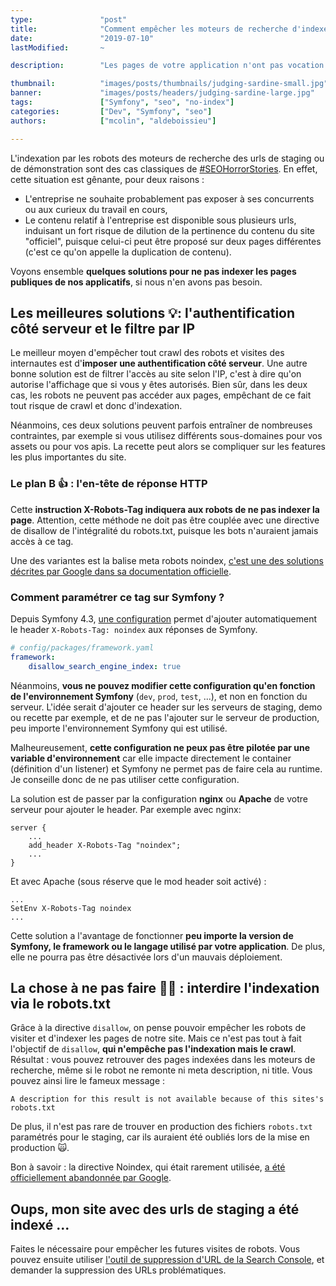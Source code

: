 ```yaml
---
type:               "post"
title:              "Comment empêcher les moteurs de recherche d'indexer votre app Symfony en staging ?"
date:               "2019-07-10"
lastModified:       ~

description:        "Les pages de votre application n'ont pas vocation à être présentes dans les moteurs de recherche ? Voici une courte explication pour vous aider à empêcher le crawl et l'indexation."

thumbnail:          "images/posts/thumbnails/judging-sardine-small.jpg"
banner:             "images/posts/headers/judging-sardine-large.jpg"
tags:               ["Symfony", "seo", "no-index"]
categories:         ["Dev", "Symfony", "seo"]
authors:            ["mcolin", "aldeboissieu"]

---
```

L'indexation par les robots des moteurs de recherche des urls de staging ou de démonstration sont des cas classiques de [#SEOHorrorStories](https://www.webrankinfo.com/dossiers/conseils/horreurs-du-seo). En effet, cette situation est gênante, pour deux raisons :

- L'entreprise ne souhaite probablement pas exposer à ses concurrents ou aux curieux du travail en cours,
- Le contenu relatif à l'entreprise est disponible sous plusieurs urls, induisant un fort risque de dilution de la pertinence du contenu du site "officiel", puisque celui-ci peut être proposé sur deux pages différentes (c'est ce qu'on appelle la duplication de contenu).

Voyons ensemble **quelques solutions pour ne pas indexer les pages publiques de nos applicatifs**, si nous n'en avons pas besoin.

## Les meilleures solutions 💡: l'authentification côté serveur et le filtre par IP

Le meilleur moyen d'empêcher tout crawl des robots et visites des internautes est d'**imposer une authentification côté serveur**. Une autre bonne solution est de filtrer l'accès au site selon l'IP, c'est à dire qu'on autorise l'affichage que si vous y êtes autorisés.
Bien sûr, dans les deux cas, les robots ne peuvent pas accéder aux pages, empêchant de ce fait tout risque de crawl et donc d'indexation.

Néanmoins, ces deux solutions peuvent parfois entraîner de nombreuses contraintes, par exemple si vous utilisez différents sous-domaines pour vos assets ou pour vos apis. La recette peut alors se compliquer sur les features les plus importantes du site.


### Le plan B 👍 : l'en-tête de réponse HTTP

Cette **instruction X-Robots-Tag indiquera aux robots de ne pas indexer la page**. Attention, cette méthode ne doit pas être couplée avec une directive de disallow de l'intégralité du robots.txt, puisque les bots n'auraient jamais accès à ce tag.

Une des variantes est la balise meta robots noindex, [c'est une des solutions décrites par Google dans sa documentation officielle](https://support.google.com/webmasters/answer/93710?hl=fr).

### Comment paramétrer ce tag sur Symfony ?

Depuis Symfony 4.3, [une configuration](https://symfony.com/blog/new-in-symfony-4-3-automatic-search-engine-protection) permet d'ajouter automatiquement le header `X-Robots-Tag: noindex` aux réponses de Symfony.

```yaml
# config/packages/framework.yaml
framework:
    disallow_search_engine_index: true
```

Néanmoins, **vous ne pouvez modifier cette configuration qu'en fonction de l'environnement Symfony** (`dev`, `prod`, `test`, ...), et non en fonction du serveur. L'idée serait d'ajouter ce header sur les serveurs de staging, demo ou recette par exemple, et de ne pas l'ajouter sur le serveur de production, peu importe l'environnement Symfony qui est utilisé.

Malheureusement, **cette configuration ne peux pas être pilotée par une variable d'environnement** car elle impacte directement le container (définition d'un listener) et Symfony ne permet pas de faire cela au runtime. Je conseille donc de ne pas utiliser cette configuration.

La solution est de passer par la configuration **nginx** ou **Apache** de votre serveur pour ajouter le header. Par exemple avec nginx:

```nginx
server {
    ...
    add_header X-Robots-Tag "noindex";
    ...
}
```

Et avec Apache (sous réserve que le mod header soit activé) :

```apacheconf
...
SetEnv X-Robots-Tag noindex
...
```

Cette solution a l'avantage de fonctionner **peu importe la version de Symfony, le framework ou le langage utilisé par votre application**. De plus, elle ne pourra pas être désactivée lors d'un mauvais déploiement.

## La chose à ne pas faire 🙅‍♀️ : interdire l'indexation via le robots.txt

Grâce à la directive `disallow`, on pense pouvoir empêcher les robots de visiter et d'indexer les pages de notre site. Mais ce n'est pas tout à fait l'objectif de `disallow`, **qui n'empêche pas l'indexation mais le crawl**. Résultat : vous pouvez retrouver des pages indexées dans les moteurs de recherche, même si le robot ne remonte ni meta description, ni title. Vous pouvez ainsi lire le fameux message :

```A description for this result is not available because of this sites's robots.txt```

De plus, il n'est pas rare de trouver en production des fichiers `robots.txt` paramétrés pour le staging, car ils auraient été oubliés lors de la mise en production 🙀.

Bon à savoir : la directive Noindex, qui était rarement utilisée, [a été officiellement abandonnée par Google](https://webmasters.googleblog.com/2019/07/a-note-on-unsupported-rules-in-robotstxt.html).

## Oups, mon site avec des urls de staging a été indexé ...

Faites le nécessaire pour empêcher les futures visites de robots. Vous pouvez ensuite utiliser [l'outil de suppression d'URL de la Search Console](https://www.google.com/webmasters/tools/removals), et demander la suppression des URLs problématiques.
